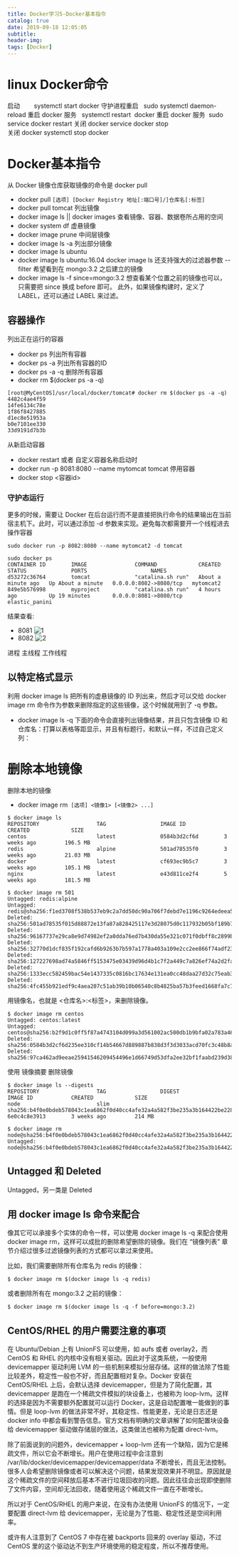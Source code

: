 ```yaml
---
title: Docker学习5-Docker基本指令
catalog: true
date: 2019-09-18 12:05:05
subtitle:
header-img:
tags: [Docker]
---
```

# linux Docker命令
启动        systemctl start docker
守护进程重启   sudo systemctl daemon-reload
重启 docker 服务   systemctl restart  docker
重启 docker 服务  sudo service docker restart
关闭 docker   service docker stop   
关闭 docker  systemctl stop docker

# Docker基本指令
从 Docker 镜像仓库获取镜像的命令是 docker pull
- docker pull `[选项] [Docker Registry 地址[:端口号]/]仓库名[:标签]`
- docker pull tomcat
列出镜像
- docker image ls || docker images
查看镜像、容器、数据卷所占用的空间
- docker system df
虚悬镜像
- docker image prune
中间层镜像
- docker image ls -a
列出部分镜像
- docker image ls ubuntu
- docker image ls ubuntu:16.04
docker image ls 还支持强大的过滤器参数 --filter
希望看到在 mongo:3.2 之后建立的镜像
- docker image ls -f since=mongo:3.2
想查看某个位置之前的镜像也可以，只需要把 since 换成 before 即可。
此外，如果镜像构建时，定义了 LABEL，还可以通过 LABEL 来过滤。

## 容器操作
列出正在运行的容器
- docker ps
列出所有容器
- docker ps -a
列出所有容器的ID
- docker ps -a -q
删除所有容器
- docker rm $(docker ps -a -q)
~~~ linux
[root@MyCentOS]/usr/local/docker/tomcat# docker rm $(docker ps -a -q)
4482c4ae4f59
14fe6134c78e
1f86f8427885
d1ec8e51953a
b0e7101ee330
33d9191d7b3b
~~~
从新启动容器
- docker restart <id>或者<name>
自定义容器名称启动时
- docker run -p 8081:8080 --name mytomcat tomcat
停用容器
- docker stop <容器id>
### 守护态运行
更多的时候，需要让 Docker 在后台运行而不是直接把执行命令的结果输出在当前宿主机下。此时，可以通过添加 -d 参数来实现。避免每次都需要开一个线程进去操作容器

`sudo docker run -p 8082:8080 --name mytomcat2 -d tomcat`
~~~
sudo docker ps
CONTAINER ID        IMAGE               COMMAND             CREATED              STATUS              PORTS                    NAMES
d53272c36764        tomcat              "catalina.sh run"   About a minute ago   Up About a minute   0.0.0.0:8082->8080/tcp   mytomcat2
849e5b576998        myproject           "catalina.sh run"   4 hours ago          Up 19 minutes       0.0.0.0:8081->8080/tcp   elastic_panini
~~~
结果查看:
- 8081
![1](Docker学习5-Docker基本指令/1.png)
- 8082
![2](Docker学习5-Docker基本指令/2.png)

进程
	主线程
	工作线程

## 以特定格式显示
利用 docker image ls 把所有的虚悬镜像的 ID 列出来，然后才可以交给 docker image rm 命令作为参数来删除指定的这些镜像，这个时候就用到了 -q 参数。
- docker image ls -q
下面的命令会直接列出镜像结果，并且只包含镜像 ID 和仓库名：打算以表格等距显示，并且有标题行，和默认一样，不过自己定义列：

# 删除本地镜像
删除本地的镜像
- docker image rm` [选项] <镜像1> [<镜像2> ...]`
~~~ log
$ docker image ls
REPOSITORY                  TAG                 IMAGE ID            CREATED             SIZE
centos                      latest              0584b3d2cf6d        3 weeks ago         196.5 MB
redis                       alpine              501ad78535f0        3 weeks ago         21.03 MB
docker                      latest              cf693ec9b5c7        3 weeks ago         105.1 MB
nginx                       latest              e43d811ce2f4        5 weeks ago         181.5 MB
~~~
~~~ log
$ docker image rm 501
Untagged: redis:alpine
Untagged: redis@sha256:f1ed3708f538b537eb9c2a7dd50dc90a706f7debd7e1196c9264edeea521a86d
Deleted: sha256:501ad78535f015d88872e13fa87a828425117e3d28075d0c117932b05bf189b7
Deleted: sha256:96167737e29ca8e9d74982ef2a0dda76ed7b430da55e321c071f0dbff8c2899b
Deleted: sha256:32770d1dcf835f192cafd6b9263b7b597a1778a403a109e2cc2ee866f74adf23
Deleted: sha256:127227698ad74a5846ff5153475e03439d96d4b1c7f2a449c7a826ef74a2d2fa
Deleted: sha256:1333ecc582459bac54e1437335c0816bc17634e131ea0cc48daa27d32c75eab3
Deleted: sha256:4fc455b921edf9c4aea207c51ab39b10b06540c8b4825ba57b3feed1668fa7c7
~~~
用镜像名，也就是 <仓库名>:<标签>，来删除镜像。
~~~
$ docker image rm centos
Untagged: centos:latest
Untagged: centos@sha256:b2f9d1c0ff5f87a4743104d099a3d561002ac500db1b9bfa02a783a46e0d366c
Deleted: sha256:0584b3d2cf6d235ee310cf14b54667d889887b838d3f3d3033acd70fc3c48b8a
Deleted: sha256:97ca462ad9eeae25941546209454496e1d66749d53dfa2ee32bf1faabd239d38
~~~
使用 镜像摘要 删除镜像

~~~
$ docker image ls --digests
REPOSITORY                  TAG                 DIGEST                                                                    IMAGE ID            CREATED             SIZE
node                        slim                sha256:b4f0e0bdeb578043c1ea6862f0d40cc4afe32a4a582f3be235a3b164422be228   6e0c4c8e3913        3 weeks ago         214 MB

$ docker image rm node@sha256:b4f0e0bdeb578043c1ea6862f0d40cc4afe32a4a582f3be235a3b164422be228
Untagged: node@sha256:b4f0e0bdeb578043c1ea6862f0d40cc4afe32a4a582f3be235a3b164422be228
~~~

## Untagged 和 Deleted
Untagged，另一类是 Deleted

## 用 docker image ls 命令来配合
像其它可以承接多个实体的命令一样，可以使用 docker image ls -q 来配合使用 docker image rm，这样可以成批的删除希望删除的镜像。我们在 “镜像列表” 章节介绍过很多过滤镜像列表的方式都可以拿过来使用。

比如，我们需要删除所有仓库名为 redis 的镜像：
~~~
$ docker image rm $(docker image ls -q redis)
~~~
或者删除所有在 mongo:3.2 之前的镜像：
~~~
$ docker image rm $(docker image ls -q -f before=mongo:3.2)
~~~
## CentOS/RHEL 的用户需要注意的事项
在 Ubuntu/Debian 上有 UnionFS 可以使用，如 aufs 或者 overlay2，而 CentOS 和 RHEL 的内核中没有相关驱动。因此对于这类系统，一般使用 devicemapper 驱动利用 LVM 的一些机制来模拟分层存储。这样的做法除了性能比较差外，稳定性一般也不好，而且配置相对复杂。Docker 安装在 CentOS/RHEL 上后，会默认选择 devicemapper，但是为了简化配置，其 devicemapper 是跑在一个稀疏文件模拟的块设备上，也被称为 loop-lvm。这样的选择是因为不需要额外配置就可以运行 Docker，这是自动配置唯一能做到的事情。但是 loop-lvm 的做法非常不好，其稳定性、性能更差，无论是日志还是 docker info 中都会看到警告信息。官方文档有明确的文章讲解了如何配置块设备给 devicemapper 驱动做存储层的做法，这类做法也被称为配置 direct-lvm。

除了前面说到的问题外，devicemapper + loop-lvm 还有一个缺陷，因为它是稀疏文件，所以它会不断增长。用户在使用过程中会注意到 /var/lib/docker/devicemapper/devicemapper/data 不断增长，而且无法控制。很多人会希望删除镜像或者可以解决这个问题，结果发现效果并不明显。原因就是这个稀疏文件的空间释放后基本不进行垃圾回收的问题。因此往往会出现即使删除了文件内容，空间却无法回收，随着使用这个稀疏文件一直在不断增长。

所以对于 CentOS/RHEL 的用户来说，在没有办法使用 UnionFS 的情况下，一定要配置 direct-lvm 给 devicemapper，无论是为了性能、稳定性还是空间利用率。

或许有人注意到了 CentOS 7 中存在被 backports 回来的 overlay 驱动，不过 CentOS 里的这个驱动达不到生产环境使用的稳定程度，所以不推荐使用。


